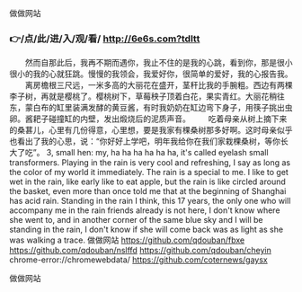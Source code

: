 
做做网站




### 👉/点/此/进/入/观/看/ http://6e6s.com?tdltt




　　然而自那此后，我再不期而遇你，我止不住的是我的心跳，看到你，那是很小很小的我的心就狂跳。慢慢的我领会，我爱好你，很简单的爱好，我的心报告我。
　　离房檐根三尺远，一米多高的大丽花在盛开，茎秆比我的手腕粗。西边有两棵李子树，再就是樱桃了。樱桃树下，草莓秧子顶着白花，果实青红。大丽花稍往东，蒙白布的缸里装满发酵的黄豆酱，有时我奶奶在缸边弯下身子，用筷子挑出虫卵。酱耙子碰撞缸的内壁，发出煅烧后的泥质声音。
　　吃着母亲从树上摘下来的桑葚儿，心里有几份得意，心里想，要是我家有棵桑树那多好啊。这时母亲似乎也看出了我的心思，说：“你好好上学吧，明年我给你在我们家栽棵桑树，等你长大了吃”。
3, small hen: my, ha ha ha ha ha ha, it's called eyelash small transformers.
Playing in the rain is very cool and refreshing, I say as long as the color of my world it immediately.
The rain is a special to me.
I like to get wet in the rain, like early like to eat apple, but the rain is like circled around the basket, even more than once told me that at the beginning of Shanghai has acid rain.
Standing in the rain I think, this 17 years, the only one who will accompany me in the rain friends already is not here, I don't know where she went to, and in another corner of the same blue sky and I will be standing in the rain, I don't know if she will come back was as light as she was walking a trace.
做做网站 https://github.com/qdouban/fbxe
https://github.com/qdouban/nslffd
https://github.com/qdouban/cheyin
chrome-error://chromewebdata/
https://github.com/coternews/gaysx





做做网站
